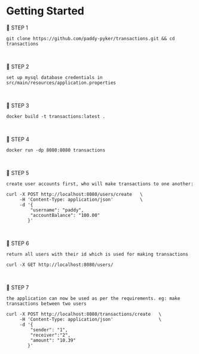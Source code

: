 # Getting Started

🎯 STEP 1

    git clone https://github.com/paddy-pyker/transactions.git && cd transactions


<br>

🎯 STEP 2

    set up mysql database credentials in src/main/resources/application.properties

<br>

🎯 STEP 3

    docker build -t transactions:latest .

<br>

🎯 STEP 4

    docker run -dp 8080:8080 transactions

<br>

🎯 STEP 5

    create user accounts first, who will make transactions to one another:

    curl -X POST http://localhost:8080/users/create   \
         -H 'Content-Type: application/json'          \
         -d '{ 
             "username": "paddy",
             "accountBalance": "100.00"
            }'

<br>

🎯 STEP 6

    return all users with their id which is used for making transactions

    curl -X GET http://localhost:8080/users/

<br>

🎯 STEP 7

    the application can now be used as per the requirements. eg: make transactions between two users

    curl -X POST http://localhost:8080/transactions/create   \
         -H 'Content-Type: application/json'                 \
         -d '{ 
             "sender": "1",
             "receiver":"2",
             "amount": "10.39"
            }'
